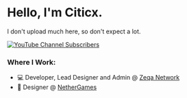 # Hello, I'm Citicx.
I don't upload much here, so don't expect a lot.

[![YouTube Channel Subscribers](https://img.shields.io/youtube/channel/subscribers/UCQ4Oi-9c2UINqk_-CrilDwA?logo=youtube&logoColor=red&style=for-the-badge)](https://youtube.com/citicx)

### Where I Work:
- 💻 Developer, Lead Designer and Admin @ [Zeqa Network](https://github.com/Zeqa-network)
- 🎨 Designer @ [NetherGames](https://nethergames.org/)


